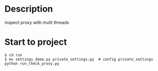 # Description
inspect proxy with multi threads

# Start to project
```shell
$ cd run
$ mv settings_demo.py private_settings.py  # config private_settings
python run_check_proxy.py
```
